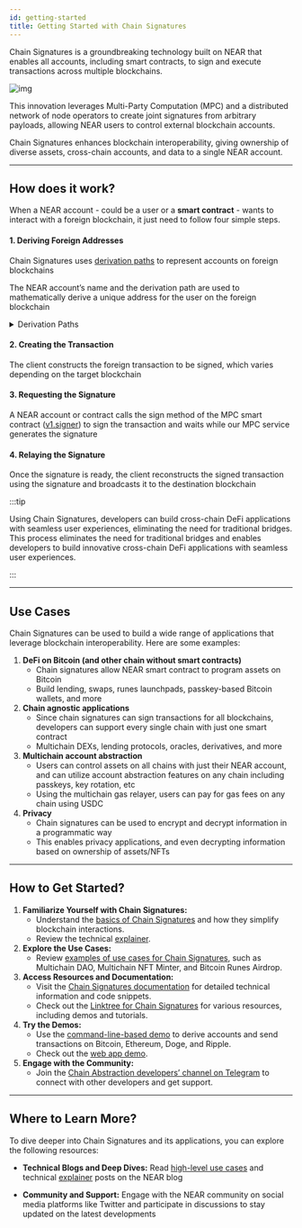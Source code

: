 ```yaml
---
id: getting-started
title: Getting Started with Chain Signatures
---
```


Chain Signatures is a groundbreaking technology built on NEAR that enables all accounts, including smart contracts, to sign and execute transactions across multiple blockchains.  

![img](https://pages.near.org/wp-content/uploads/2024/02/acct-abstraction-blog-1.png)

This innovation leverages Multi-Party Computation (MPC) and a distributed network of node operators to create joint signatures from arbitrary payloads, allowing NEAR users to control external blockchain accounts.

Chain Signatures enhances blockchain interoperability, giving ownership of diverse assets, cross-chain accounts, and data to a single NEAR account.

---

## How does it work?

When a NEAR account - could be a user or a **smart contract** - wants to interact with a foreign blockchain, it just need to follow four simple steps.

#### 1. Deriving Foreign Addresses

Chain Signatures uses [derivation paths](../../../1.concepts/abstraction/chain-signatures.md#derivation-paths-one-account-multiple-chains) to represent accounts on foreign blockchains

The NEAR account’s name and the derivation path are used to mathematically derive a unique address for the user on the foreign blockchain

<details>

<summary> Derivation Paths </summary>

A NEAR account will always derive the same address on the foreign blockchain using the same derivation path

Notice that, since the foreign address is derived from the NEAR account name, it is not possible for another NEAR account to control the same address

</details>


#### 2. Creating the Transaction

The client constructs the foreign transaction to be signed, which varies depending on the target blockchain

#### 3. Requesting the Signature

A NEAR account or contract calls the sign method of the MPC smart contract ([v1.signer](https://nearblocks.io/address/v1.signer)) to sign the transaction and waits while our MPC service generates the signature

#### 4. Relaying the Signature  

Once the signature is ready, the client reconstructs the signed transaction using the signature and broadcasts it to the destination blockchain

:::tip

Using Chain Signatures, developers can build cross-chain DeFi applications with seamless user experiences, eliminating the need for traditional bridges. This process eliminates the need for traditional bridges and enables developers to build innovative cross-chain DeFi applications with seamless user experiences.

:::

---

## Use Cases

Chain Signatures can be used to build a wide range of applications that leverage blockchain interoperability. Here are some examples:

1. **DeFi on Bitcoin (and other chain without smart contracts)**  
   * Chain signatures allow NEAR smart contract to program assets on Bitcoin  
   * Build lending, swaps, runes launchpads, passkey-based Bitcoin wallets, and more  
2. **Chain agnostic applications**  
   * Since chain signatures can sign transactions for all blockchains, developers can support every single chain with just one smart contract  
   * Multichain DEXs, lending protocols, oracles, derivatives, and more  
3. **Multichain account abstraction**   
   * Users can control assets on all chains with just their NEAR account, and can utilize account abstraction features on any chain including passkeys, key rotation, etc  
   * Using the multichain gas relayer, users can pay for gas fees on any chain using USDC  
4. **Privacy**  
   * Chain signatures can be used to encrypt and decrypt information in a programmatic way  
   * This enables privacy applications, and even decrypting information based on ownership of assets/NFTs

---

## How to Get Started?

1. **Familiarize Yourself with Chain Signatures:**  
   * Understand the [basics of Chain Signatures](https://docs.near.org/concepts/abstraction/chain-signatures) and how they simplify blockchain interactions.  
   * Review the technical [explainer](https://near.org/blog/unlocking-web3-usability-with-account-aggregation).  
2. **Explore the Use Cases:**  
   * Review [examples of use cases for Chain Signatures](https://pages.near.org/blog/unlocking-multichain-web3-with-near-chain-signatures/), such as Multichain DAO, Multichain NFT Minter, and Bitcoin Runes Airdrop.  
3. **Access Resources and Documentation:**  
   * Visit the [Chain Signatures documentation](https://docs.near.org/build/chain-abstraction/chain-signatures) for detailed technical information and code snippets.  
   * Check out the [Linktree for Chain Signatures](https://linktr.ee/chainsignatures) for various resources, including demos and tutorials.  
4. **Try the Demos:**  
   * Use the [command-line-based demo](https://github.com/near-examples/chainsig-script) to derive accounts and send transactions on Bitcoin, Ethereum, Doge, and Ripple.  
   * Check out the [web app demo](https://github.com/near-examples/near-multichain/tree/main).  
5. **Engage with the Community:**  
   * Join the [Chain Abstraction developers’ channel on Telegram](https://t.me/chain\_abstraction) to connect with other developers and get support.

---

## Where to Learn More?

To dive deeper into Chain Signatures and its applications, you can explore the following resources:

- **Technical Blogs and Deep Dives:** Read [high-level use cases](https://pages.near.org/blog/unlocking-multichain-web3-with-near-chain-signatures) and technical [explainer](https://near.org/blog/unlocking-web3-usability-with-account-aggregation) posts on the NEAR blog
* **Community and Support:** Engage with the NEAR community on social media platforms like Twitter and participate in discussions to stay updated on the latest developments
